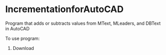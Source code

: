 # IncrementationforAutoCAD
Program that adds or subtracts values from MText, MLeaders, and DBText in AutoCAD

To use program:

1) Download 

